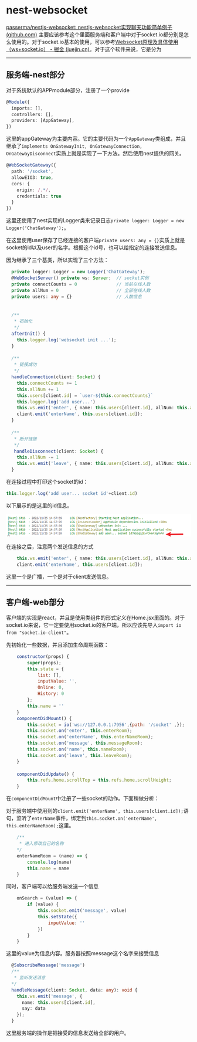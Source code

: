 # nest-websocket

[passerma/nestjs-websocket: nestjs-websocket实现聊天功能简单例子 (github.com)](https://github.com/passerma/nestjs-websocket) 主要应该参考这个里面服务端和客户端中对于socket.io都分别是怎么使用的。对于socket.io基本的使用，可以参考[Websocket原理及具体使用（ws+socket.io） - 掘金 (juejin.cn)](https://juejin.cn/post/6857716625764777991)。对于这个软件来说，它是分为

---

## 服务端-nest部分

对于系统默认的APPmodule部分，注册了一个provide

```typescript
@Module({
  imports: [],
  controllers: [],
  providers: [AppGateway],
})
```

这里的appGateway为主要内容。它的主要代码为一个`AppGateway`类组成，并且继承了`implements OnGatewayInit, OnGatewayConnection, OnGatewayDisconnect`实质上就是实现了一下方法。然后使用nest提供的网关。

```typescript
@WebSocketGateway({
  path: '/socket',
  allowEIO3: true,
  cors: {
    origin: /.*/,
    credentials: true
  }
})
```

这里还使用了nest实现的Logger类来记录日志`private logger: Logger = new Logger('ChatGateway');`。

在这里使用user保存了已经连接的客户端`private users: any = {}`实质上就是socket的id以及user的名字。根据这个id号，也可以给指定的连接发送信息。

因为继承了三个基类，所以实现了三个方法：

```typescript
  private logger: Logger = new Logger('ChatGateway');
  @WebSocketServer() private ws: Server;  // socket实例
  private connectCounts = 0               // 当前在线人数
  private allNum = 0                      // 全部在线人数
  private users: any = {}                 // 人数信息
  

  /**
   * 初始化
   */
  afterInit() {
    this.logger.log('websocket init ...');
  }

  /**
   * 链接成功
   */
  handleConnection(client: Socket) {
    this.connectCounts += 1
    this.allNum += 1
    this.users[client.id] = `user-${this.connectCounts}`
    this.logger.log('add user...')
    this.ws.emit('enter', { name: this.users[client.id], allNum: this.allNum, connectCounts: this.connectCounts });
    client.emit('enterName', this.users[client.id]);
  }

  /**
   * 断开链接
   */
   handleDisconnect(client: Socket) {
    this.allNum -= 1
    this.ws.emit('leave', { name: this.users[client.id], allNum: this.allNum, connectCounts: this.connectCounts  });
  }
```

在连接过程中打印这个socket的id：

```typescript
this.logger.log('add user... socket id'+client.id)
```

以下展示的是这里的id信息。

![image-20221125145839305](nest-websocket.assets/image-20221125145839305.png)

在连接之后，注意两个发送信息的方式

```typescript
    this.ws.emit('enter', { name: this.users[client.id], allNum: this.allNum, connectCounts: this.connectCounts });
    client.emit('enterName', this.users[client.id]);
```

这里一个是广播，一个是对于client发送信息。

---

## 客户端-web部分

客户端的实现是react，并且是使用类组件的形式定义在Home.jsx里面的。对于socket.io来说，它一定要使用socket.io的客户端，所以应该先导入`import io from "socket.io-client"`。

先初始化一些数据，并且添加生命周期函数：

```jsx
    constructor(props) {
        super(props);
        this.state = {
            list: [],
            inputValue: '',
            Online: 0,
            History: 0
        };
        this.name = ''
    }
    componentDidMount() {
        this.socket = io('ws://127.0.0.1:7956',{path: '/socket' ,});
        this.socket.on('enter', this.enterRoom);
        this.socket.on('enterName', this.enterNameRoom);
        this.socket.on('message', this.messageRoom);
        this.socket.on('name', this.nameRoom);
        this.socket.on('leave', this.leaveRoom);
    }

    componentDidUpdate() {
        this.refs.home.scrollTop = this.refs.home.scrollHeight;
    }
```

在`componentDidMount`中注册了一些socket的动作。下面稍做分析：

对于服务端中使用到的`client.emit('enterName', this.users[client.id]);`语句，监听了`enterName`事件，绑定到`this.socket.on('enterName', this.enterNameRoom);`这里。

```javascript
    /** 
     * 进入修改自己的名称
    */
    enterNameRoom = (name) => {
        console.log(name)
        this.name = name
    }
```

同时，客户端可以给服务端发送一个信息

```jsx
    onSearch = (value) => {
        if (value) {
            this.socket.emit('message', value)
            this.setState({
                inputValue: ''
            })
        }
    }
```

这里的value为信息内容。服务器按照message这个名字来接受信息

```typescript
  @SubscribeMessage('message')
  /** 
   * 监听发送消息
  */
  handleMessage(client: Socket, data: any): void {
    this.ws.emit('message', {
      name: this.users[client.id],
      say: data
    });
  }

```

这里服务端的操作是把接受的信息发送给全部的用户。

